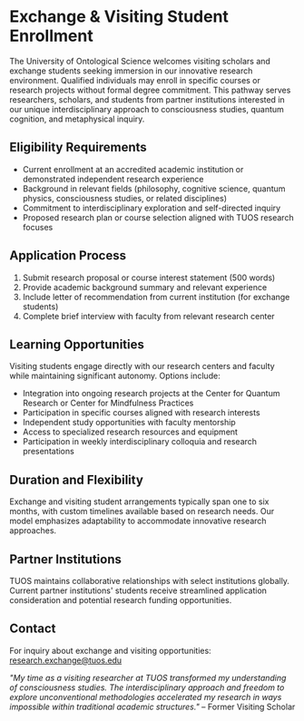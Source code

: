 # Exchange & Visiting Student Enrollment

The University of Ontological Science welcomes visiting scholars and exchange students seeking immersion in our innovative research environment. Qualified individuals may enroll in specific courses or research projects without formal degree commitment. This pathway serves researchers, scholars, and students from partner institutions interested in our unique interdisciplinary approach to consciousness studies, quantum cognition, and metaphysical inquiry.

## Eligibility Requirements

- Current enrollment at an accredited academic institution or demonstrated independent research experience
- Background in relevant fields (philosophy, cognitive science, quantum physics, consciousness studies, or related disciplines)
- Commitment to interdisciplinary exploration and self-directed inquiry
- Proposed research plan or course selection aligned with TUOS research focuses

## Application Process

1. Submit research proposal or course interest statement (500 words)
2. Provide academic background summary and relevant experience
3. Include letter of recommendation from current institution (for exchange students)
4. Complete brief interview with faculty from relevant research center

## Learning Opportunities

Visiting students engage directly with our research centers and faculty while maintaining significant autonomy. Options include:

- Integration into ongoing research projects at the Center for Quantum Research or Center for Mindfulness Practices
- Participation in specific courses aligned with research interests
- Independent study opportunities with faculty mentorship
- Access to specialized research resources and equipment
- Participation in weekly interdisciplinary colloquia and research presentations

## Duration and Flexibility

Exchange and visiting student arrangements typically span one to six months, with custom timelines available based on research needs. Our model emphasizes adaptability to accommodate innovative research approaches.

## Partner Institutions

TUOS maintains collaborative relationships with select institutions globally. Current partner institutions' students receive streamlined application consideration and potential research funding opportunities.

## Contact

For inquiry about exchange and visiting opportunities:
research.exchange@tuos.edu


*"My time as a visiting researcher at TUOS transformed my understanding of consciousness studies. The interdisciplinary approach and freedom to explore unconventional methodologies accelerated my research in ways impossible within traditional academic structures."* – Former Visiting Scholar